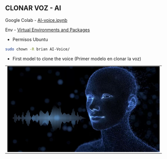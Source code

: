 ## CLONAR VOZ - AI


Google Colab - [AI-voice.ipynb](https://colab.research.google.com/drive/11RLHpnPv4nEN7ZOz3szU3cQdWN-vYNoa?hl=es#scrollTo=TMq5E7tCuBRA)

Env - [Virtual Environments and Packages](https://docs.python.org/3/tutorial/venv.html)


- Permisos Ubuntu

```bash
sudo chown -R brian AI-Voice/
```


- First model to clone the voice (Primer modelo en clonar la voz)

<table align="center" >
  <tr>
    <td align="center" style="padding=0;width=50%;">
      <img align="center" style="padding=0;" src="../AI-Voice/assets/voz.jpg" />
    </td>
  </tr>
</table>

